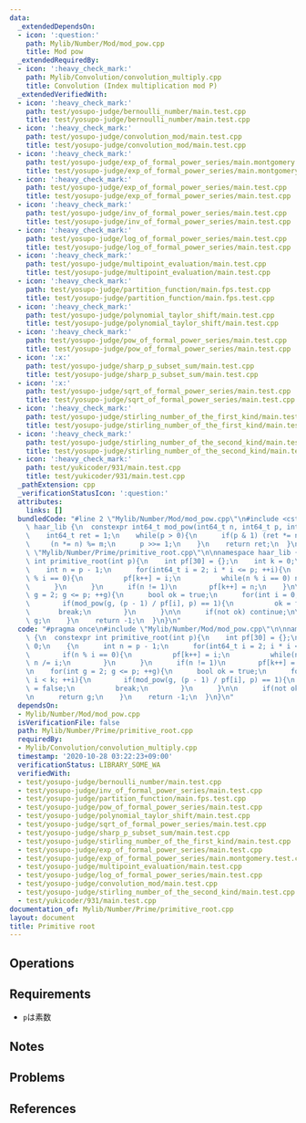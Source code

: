 ```yaml
---
data:
  _extendedDependsOn:
  - icon: ':question:'
    path: Mylib/Number/Mod/mod_pow.cpp
    title: Mod pow
  _extendedRequiredBy:
  - icon: ':heavy_check_mark:'
    path: Mylib/Convolution/convolution_multiply.cpp
    title: Convolution (Index multiplication mod P)
  _extendedVerifiedWith:
  - icon: ':heavy_check_mark:'
    path: test/yosupo-judge/bernoulli_number/main.test.cpp
    title: test/yosupo-judge/bernoulli_number/main.test.cpp
  - icon: ':heavy_check_mark:'
    path: test/yosupo-judge/convolution_mod/main.test.cpp
    title: test/yosupo-judge/convolution_mod/main.test.cpp
  - icon: ':heavy_check_mark:'
    path: test/yosupo-judge/exp_of_formal_power_series/main.montgomery.test.cpp
    title: test/yosupo-judge/exp_of_formal_power_series/main.montgomery.test.cpp
  - icon: ':heavy_check_mark:'
    path: test/yosupo-judge/exp_of_formal_power_series/main.test.cpp
    title: test/yosupo-judge/exp_of_formal_power_series/main.test.cpp
  - icon: ':heavy_check_mark:'
    path: test/yosupo-judge/inv_of_formal_power_series/main.test.cpp
    title: test/yosupo-judge/inv_of_formal_power_series/main.test.cpp
  - icon: ':heavy_check_mark:'
    path: test/yosupo-judge/log_of_formal_power_series/main.test.cpp
    title: test/yosupo-judge/log_of_formal_power_series/main.test.cpp
  - icon: ':heavy_check_mark:'
    path: test/yosupo-judge/multipoint_evaluation/main.test.cpp
    title: test/yosupo-judge/multipoint_evaluation/main.test.cpp
  - icon: ':heavy_check_mark:'
    path: test/yosupo-judge/partition_function/main.fps.test.cpp
    title: test/yosupo-judge/partition_function/main.fps.test.cpp
  - icon: ':heavy_check_mark:'
    path: test/yosupo-judge/polynomial_taylor_shift/main.test.cpp
    title: test/yosupo-judge/polynomial_taylor_shift/main.test.cpp
  - icon: ':heavy_check_mark:'
    path: test/yosupo-judge/pow_of_formal_power_series/main.test.cpp
    title: test/yosupo-judge/pow_of_formal_power_series/main.test.cpp
  - icon: ':x:'
    path: test/yosupo-judge/sharp_p_subset_sum/main.test.cpp
    title: test/yosupo-judge/sharp_p_subset_sum/main.test.cpp
  - icon: ':x:'
    path: test/yosupo-judge/sqrt_of_formal_power_series/main.test.cpp
    title: test/yosupo-judge/sqrt_of_formal_power_series/main.test.cpp
  - icon: ':heavy_check_mark:'
    path: test/yosupo-judge/stirling_number_of_the_first_kind/main.test.cpp
    title: test/yosupo-judge/stirling_number_of_the_first_kind/main.test.cpp
  - icon: ':heavy_check_mark:'
    path: test/yosupo-judge/stirling_number_of_the_second_kind/main.test.cpp
    title: test/yosupo-judge/stirling_number_of_the_second_kind/main.test.cpp
  - icon: ':heavy_check_mark:'
    path: test/yukicoder/931/main.test.cpp
    title: test/yukicoder/931/main.test.cpp
  _pathExtension: cpp
  _verificationStatusIcon: ':question:'
  attributes:
    links: []
  bundledCode: "#line 2 \"Mylib/Number/Mod/mod_pow.cpp\"\n#include <cstdint>\n\nnamespace\
    \ haar_lib {\n  constexpr int64_t mod_pow(int64_t n, int64_t p, int64_t m){\n\
    \    int64_t ret = 1;\n    while(p > 0){\n      if(p & 1) (ret *= n) %= m;\n \
    \     (n *= n) %= m;\n      p >>= 1;\n    }\n    return ret;\n  }\n}\n#line 3\
    \ \"Mylib/Number/Prime/primitive_root.cpp\"\n\nnamespace haar_lib {\n  constexpr\
    \ int primitive_root(int p){\n    int pf[30] = {};\n    int k = 0;\n    {\n  \
    \    int n = p - 1;\n      for(int64_t i = 2; i * i <= p; ++i){\n        if(n\
    \ % i == 0){\n          pf[k++] = i;\n          while(n % i == 0) n /= i;\n  \
    \      }\n      }\n      if(n != 1)\n        pf[k++] = n;\n    }\n\n    for(int\
    \ g = 2; g <= p; ++g){\n      bool ok = true;\n      for(int i = 0; i < k; ++i){\n\
    \        if(mod_pow(g, (p - 1) / pf[i], p) == 1){\n          ok = false;\n   \
    \       break;\n        }\n      }\n\n      if(not ok) continue;\n\n      return\
    \ g;\n    }\n    return -1;\n  }\n}\n"
  code: "#pragma once\n#include \"Mylib/Number/Mod/mod_pow.cpp\"\n\nnamespace haar_lib\
    \ {\n  constexpr int primitive_root(int p){\n    int pf[30] = {};\n    int k =\
    \ 0;\n    {\n      int n = p - 1;\n      for(int64_t i = 2; i * i <= p; ++i){\n\
    \        if(n % i == 0){\n          pf[k++] = i;\n          while(n % i == 0)\
    \ n /= i;\n        }\n      }\n      if(n != 1)\n        pf[k++] = n;\n    }\n\
    \n    for(int g = 2; g <= p; ++g){\n      bool ok = true;\n      for(int i = 0;\
    \ i < k; ++i){\n        if(mod_pow(g, (p - 1) / pf[i], p) == 1){\n          ok\
    \ = false;\n          break;\n        }\n      }\n\n      if(not ok) continue;\n\
    \n      return g;\n    }\n    return -1;\n  }\n}\n"
  dependsOn:
  - Mylib/Number/Mod/mod_pow.cpp
  isVerificationFile: false
  path: Mylib/Number/Prime/primitive_root.cpp
  requiredBy:
  - Mylib/Convolution/convolution_multiply.cpp
  timestamp: '2020-10-28 03:22:23+09:00'
  verificationStatus: LIBRARY_SOME_WA
  verifiedWith:
  - test/yosupo-judge/bernoulli_number/main.test.cpp
  - test/yosupo-judge/inv_of_formal_power_series/main.test.cpp
  - test/yosupo-judge/partition_function/main.fps.test.cpp
  - test/yosupo-judge/pow_of_formal_power_series/main.test.cpp
  - test/yosupo-judge/polynomial_taylor_shift/main.test.cpp
  - test/yosupo-judge/sqrt_of_formal_power_series/main.test.cpp
  - test/yosupo-judge/sharp_p_subset_sum/main.test.cpp
  - test/yosupo-judge/stirling_number_of_the_first_kind/main.test.cpp
  - test/yosupo-judge/exp_of_formal_power_series/main.test.cpp
  - test/yosupo-judge/exp_of_formal_power_series/main.montgomery.test.cpp
  - test/yosupo-judge/multipoint_evaluation/main.test.cpp
  - test/yosupo-judge/log_of_formal_power_series/main.test.cpp
  - test/yosupo-judge/convolution_mod/main.test.cpp
  - test/yosupo-judge/stirling_number_of_the_second_kind/main.test.cpp
  - test/yukicoder/931/main.test.cpp
documentation_of: Mylib/Number/Prime/primitive_root.cpp
layout: document
title: Primitive root
---
```


## Operations

## Requirements

- `p`は素数

## Notes

## Problems

## References

